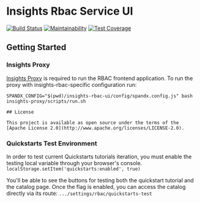 # Insights Rbac Service UI

[![Build Status](https://travis-ci.org/RedHatInsights/insights-rbac-ui.svg?branch=master)](https://travis-ci.org/RedHatInsights/insights-rbac-ui)
[![Maintainability](https://api.codeclimate.com/v1/badges/54d13cab52391734d841/maintainability)](https://codeclimate.com/github/RedHatInsights/insights-rbac-ui/maintainability)
[![Test Coverage](https://api.codeclimate.com/v1/badges/54d13cab52391734d841/test_coverage)](https://codeclimate.com/github/RedHatInsights/insights-rbac-ui/test_coverage)

## Getting Started

### Insights Proxy
[Insights Proxy](https://github.com/RedHatInsights/insights-proxy) is required to run the RBAC frontend application. 
To run the proxy with insights-rbac-specific configuration run:

```
SPANDX_CONFIG="$(pwd)/insights-rbac-ui/config/spandx.config.js" bash insights-proxy/scripts/run.sh

## License

This project is available as open source under the terms of the [Apache License 2.0](http://www.apache.org/licenses/LICENSE-2.0).
```

### Quickstarts Test Environment

In order to test current Quickstarts tutorials iteration, you must enable the testing local variable through your browser's console.
```localStorage.setItem('quickstarts:enabled', true)```

You'll be able to see the buttons for testing both the quickstart tutorial and the catalog page.
Once the flag is enabled, you can access the catalog directly via its route:
```.../settings/rbac/quickstarts-test```
